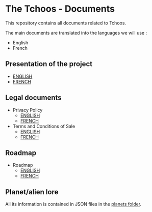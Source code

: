 # The Tchoos - Documents

This repository contains all documents related to Tchoos.  

The main documents are translated into the languages we will use :
- English
- French

## Presentation of the project
- [ENGLISH](./presentation/Presentation-EN.md)
- [FRENCH](./presentation/Presentation-FR.md)

## Legal documents
- Privacy Policy
    - [ENGLISH](./legal/Privacy-Policy-EN.md)
    - [FRENCH](./legal/Privacy-Policy-FR.md)
- Terms and Conditions of Sale
    - [ENGLISH](./legal/Terms-Conditions-Sale-EN.md)
    - [FRENCH](./legal/Terms-Conditions-Sale-FR.md)

## Roadmap
- Roadmap
    - [ENGLISH](./roadmap/public/Roadmap-EN.md)
    - [FRENCH](./roadmap/public/Roadmap-FR.md)

## Planet/alien lore
All its information is contained in JSON files in the [planets folder](./planets/).
